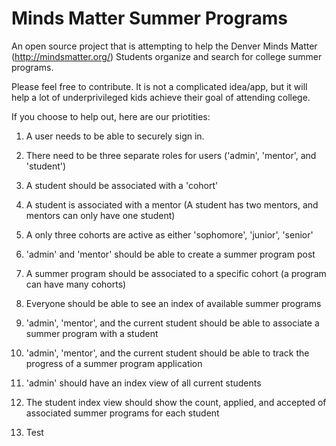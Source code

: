 # Minds Matter Summer Programs
An open source project that is attempting to help the Denver Minds Matter (http://mindsmatter.org/) Students organize and search for college summer programs. 

Please feel free to contribute.  It is not a complicated idea/app, but it will help a lot of underprivileged kids achieve their goal of attending college.

If you choose to help out, here are our priotities:

  1) A user needs to be able to securely sign in.
  
  2) There need to be three separate roles for users ('admin', 'mentor', and 'student')
  
  3) A student should be associated with a 'cohort'
  
  4) A student is associated with a mentor (A student has two mentors, and mentors can only have one student)
  
  5) A only three cohorts are active as either 'sophomore', 'junior', 'senior'
  
  6) 'admin' and 'mentor' should be able to create a summer program post
  
  7) A summer program should be associated to a specific cohort (a program can have many cohorts)
  
  8) Everyone should be able to see an index of available summer programs
  
  9) 'admin', 'mentor', and the current student should be able to associate a summer program with a student
  
  10) 'admin', 'mentor', and the current student should be able to track the progress of a summer program application
  
  11) 'admin' should have an index view of all current students
  
  12) The student index view should show the count, applied, and accepted of associated summer programs for each student

13) Test